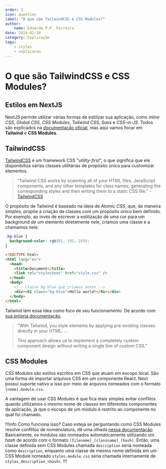 ```yaml
---
order: 3
icon: question
label: "O que são TailwindCSS e CSS Modules?"
author:
    name: Eduardo P.P. Ferreira
date: 2024-02-28
category: Explicação
tags:
    - styles
    - explicacao
---
```


# O que são TailwindCSS e CSS Modules?

## Estilos em NextJS

NextJS permite utilizar várias formas de estilizar sua aplicação, como *inline CSS*, *Global CSS*, *CSS Modules*, *Tailwind CSS*, *Sass* e *CSS-in-JS*. Todos são explicados na [documentação oficial](https://nextjs.org/docs/app/building-your-application/styling), mas aqui vamos focar em **Tailwind** e **CSS Modules**.

## TailwindCSS

[TailwindCSS](https://tailwindcss.com/) é um framework CSS "*utility-first*", o que significa que ele disponibiliza várias classes utilitárias de propósito único para customizar elementos.

> "Tailwind CSS works by scanning all of your HTML files, JavaScript components, and any other templates for class names, generating the corresponding styles and then writing them to a static CSS file."
> \- [TailwindCSS](https://tailwindcss.com/docs/installation)

O propósito de Tailwind é baseado na ideia de *Atomic CSS*, que, de maneira simples, propõe a criação de classes com um propósito único bem definido. Por exemplo, ao invés de escrever a estilização de uma cor para um background de um elemento diretamente nele, criamos uma classe e a chamamos nele:

```CSS
.bg-blue {
  background-color: rgb(81, 191, 255);
}
```

```HTML
<!DOCTYPE html>
<html lang="en">
  <head>
    <title>Document</title>
    <link rel="stylesheet" href="style.css" />
  </head>
  <body>
    <!-- Classe bg-blue que criamos antes -->
    <div><h1 class="bg-blue">Hello world!</h1></div>
  </body>
</html>
```

Tailwind tem essa idea como foco de seu funcionamento. De acordo com [sua própria documentação](https://tailwindcss.com/docs/utility-first),

> "With Tailwind, you style elements by applying pre-existing classes directly in your HTML.
> ...
>
> This approach allows us to implement a completely custom component design without writing a single line of custom CSS."

## CSS Modules

*CSS Modules* são estilos escritos em CSS que atuam em escopo local. São uma forma de importar arquivos CSS em um componente React.
Next possui suporte nativo a isso por meio de arquivos nomeados com o formato `[nome].module.css`.

A vantagem de usar CSS Modules é que fica mais simples evitar conflitos quando utilizamos o mesmo nome de classes em diferentes componentes da aplicação, já que o escopo de um módulo é restrito ao componente no qual foi chamado.

!!!info Como funciona isso?
Caso esteja se perguntando como CSS Modules resolve conflitos de nomenclatura, dê uma olhada [nessa documentação](https://github.com/css-modules/css-modules). Basicamente, os módulos são nomeados automaticamente utilizando um *hash* de acordo com o formato `[filename]_[classname]_[hash]`. Então, uma classe definida sem CSS Modules chamada `description` seria nomeada como `description`, enquanto uma classe de mesmo nome definida em um CSS Module nomeado `styles.module.css` seria chamada internamente de `styles_description_<hash>`.
!!!
